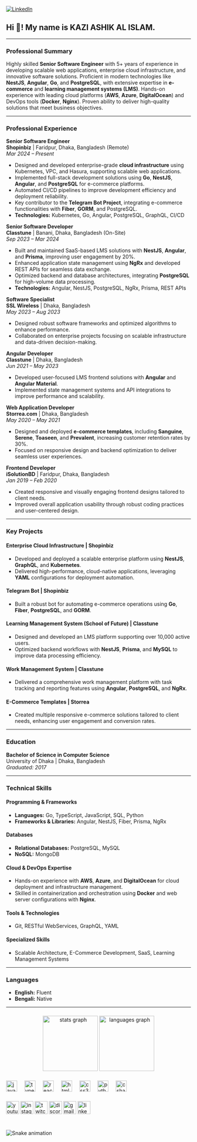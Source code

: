 [![LinkedIn](https://img.shields.io/badge/LinkedIn-0077B5?style=for-the-badge&logo=linkedin&logoColor=white)](https://www.linkedin.com/in/kazi-ashik)
              
<h2 align="left">Hi 👋! My name is KAZI ASHIK AL ISLAM.</h2>

---

### **Professional Summary**  
Highly skilled **Senior Software Engineer** with 5+ years of experience in developing scalable web applications, enterprise cloud infrastructure, and innovative software solutions. Proficient in modern technologies like **NestJS**, **Angular**, **Go**, and **PostgreSQL**, with extensive expertise in **e-commerce** and **learning management systems (LMS)**. Hands-on experience with leading cloud platforms (**AWS**, **Azure**, **DigitalOcean**) and DevOps tools (**Docker**, **Nginx**). Proven ability to deliver high-quality solutions that meet business objectives.  

---

### **Professional Experience**  

**Senior Software Engineer**  
**Shopinbiz** | Faridpur, Dhaka, Bangladesh (Remote)  
*Mar 2024 – Present*  
- Designed and developed enterprise-grade **cloud infrastructure** using Kubernetes, VPC, and Hasura, supporting scalable web applications.  
- Implemented full-stack development solutions using **Go**, **NestJS**, **Angular**, and **PostgreSQL** for e-commerce platforms.  
- Automated CI/CD pipelines to improve development efficiency and deployment reliability.  
- Key contributor to the **Telegram Bot Project**, integrating e-commerce functionalities with **Fiber**, **GORM**, and PostgreSQL.  
- **Technologies:** Kubernetes, Go, Angular, PostgreSQL, GraphQL, CI/CD  

**Senior Software Developer**  
**Classtune** | Banani, Dhaka, Bangladesh (On-Site)  
*Sep 2023 – Mar 2024*  
- Built and maintained SaaS-based LMS solutions with **NestJS**, **Angular**, and **Prisma**, improving user engagement by 20%.  
- Enhanced application state management using **NgRx** and developed REST APIs for seamless data exchange.  
- Optimized backend and database architectures, integrating **PostgreSQL** for high-volume data processing.  
- **Technologies:** Angular, NestJS, PostgreSQL, NgRx, Prisma, REST APIs  

**Software Specialist**  
**SSL Wireless** | Dhaka, Bangladesh  
*May 2023 – Aug 2023*  
- Designed robust software frameworks and optimized algorithms to enhance performance.  
- Collaborated on enterprise projects focusing on scalable infrastructure and data-driven decision-making.  

**Angular Developer**  
**Classtune** | Dhaka, Bangladesh  
*Jun 2021 – May 2023*  
- Developed user-focused LMS frontend solutions with **Angular** and **Angular Material**.  
- Implemented state management systems and API integrations to improve performance and scalability.  

**Web Application Developer**  
**Storrea.com** | Dhaka, Bangladesh  
*May 2020 – May 2021*  
- Designed and deployed **e-commerce templates**, including **Sanguine**, **Serene**, **Toaseen**, and **Prevalent**, increasing customer retention rates by 30%.  
- Focused on responsive design and backend optimization to deliver seamless user experiences.  

**Frontend Developer**  
**iSolutionBD** | Faridpur, Dhaka, Bangladesh  
*Jan 2019 – Feb 2020*  
- Created responsive and visually engaging frontend designs tailored to client needs.  
- Improved overall application usability through robust coding practices and user-centered design.  

---

### **Key Projects**  

#### **Enterprise Cloud Infrastructure** | Shopinbiz  
- Developed and deployed a scalable enterprise platform using **NestJS**, **GraphQL**, and **Kubernetes**.  
- Delivered high-performance, cloud-native applications, leveraging **YAML** configurations for deployment automation.  

#### **Telegram Bot** | Shopinbiz  
- Built a robust bot for automating e-commerce operations using **Go**, **Fiber**, **PostgreSQL**, and **GORM**.  

#### **Learning Management System (School of Future)** | Classtune  
- Designed and developed an LMS platform supporting over 10,000 active users.  
- Optimized backend workflows with **NestJS**, **Prisma**, and **MySQL** to improve data processing efficiency.  

#### **Work Management System** | Classtune  
- Delivered a comprehensive work management platform with task tracking and reporting features using **Angular**, **PostgreSQL**, and **NgRx**.  

#### **E-Commerce Templates** | Storrea  
- Created multiple responsive e-commerce solutions tailored to client needs, enhancing user engagement and conversion rates.  

---

### **Education**  
**Bachelor of Science in Computer Science**  
University of Dhaka | Dhaka, Bangladesh  
*Graduated: 2017*  

---

### **Technical Skills**  

#### **Programming & Frameworks**  
- **Languages:** Go, TypeScript, JavaScript, SQL, Python  
- **Frameworks & Libraries:** Angular, NestJS, Fiber, Prisma, NgRx  

#### **Databases**  
- **Relational Databases:** PostgreSQL, MySQL  
- **NoSQL:** MongoDB  

#### **Cloud & DevOps Expertise**  
- Hands-on experience with **AWS**, **Azure**, and **DigitalOcean** for cloud deployment and infrastructure management.  
- Skilled in containerization and orchestration using **Docker** and web server configurations with **Nginx**.  

#### **Tools & Technologies**  
- Git, RESTful WebServices, GraphQL, YAML  

#### **Specialized Skills**  
- Scalable Architecture, E-Commerce Development, SaaS, Learning Management Systems  

---

### **Languages**  
- **English:** Fluent  
- **Bengali:** Native  

---



###

<div align="center">
  <img src="https://github-readme-stats.vercel.app/api?username=maurodesouza&hide_title=false&hide_rank=false&show_icons=true&include_all_commits=true&count_private=true&disable_animations=false&theme=dracula&locale=en&hide_border=false" height="150" alt="stats graph"  />
  <img src="https://github-readme-stats.vercel.app/api/top-langs?username=maurodesouza&locale=en&hide_title=false&layout=compact&card_width=320&langs_count=5&theme=dracula&hide_border=false" height="150" alt="languages graph"  />
</div>

###

###

<div align="left">
  <img src="https://cdn.jsdelivr.net/gh/devicons/devicon/icons/javascript/javascript-original.svg" height="30" alt="javascript logo"  />
  <img width="12" />
  <img src="https://cdn.jsdelivr.net/gh/devicons/devicon/icons/typescript/typescript-original.svg" height="30" alt="typescript logo"  />
  <img width="12" />
  <img src="https://cdn.jsdelivr.net/gh/devicons/devicon/icons/react/react-original.svg" height="30" alt="react logo"  />
  <img width="12" />
  <img src="https://cdn.jsdelivr.net/gh/devicons/devicon/icons/html5/html5-original.svg" height="30" alt="html5 logo"  />
  <img width="12" />
  <img src="https://cdn.jsdelivr.net/gh/devicons/devicon/icons/css3/css3-original.svg" height="30" alt="css3 logo"  />
  <img width="12" />
  <img src="https://cdn.jsdelivr.net/gh/devicons/devicon/icons/python/python-original.svg" height="30" alt="python logo"  />
  <img width="12" />
  <img src="https://cdn.jsdelivr.net/gh/devicons/devicon/icons/csharp/csharp-original.svg" height="30" alt="csharp logo"  />
</div>

###

<div align="left">
  <img src="https://img.shields.io/static/v1?message=Youtube&logo=youtube&label=&color=FF0000&logoColor=white&labelColor=&style=for-the-badge" height="35" alt="youtube logo"  />
  <img src="https://img.shields.io/static/v1?message=Instagram&logo=instagram&label=&color=E4405F&logoColor=white&labelColor=&style=for-the-badge" height="35" alt="instagram logo"  />
  <img src="https://img.shields.io/static/v1?message=Twitch&logo=twitch&label=&color=9146FF&logoColor=white&labelColor=&style=for-the-badge" height="35" alt="twitch logo"  />
  <img src="https://img.shields.io/static/v1?message=Discord&logo=discord&label=&color=7289DA&logoColor=white&labelColor=&style=for-the-badge" height="35" alt="discord logo"  />
  <img src="https://img.shields.io/static/v1?message=Gmail&logo=gmail&label=&color=D14836&logoColor=white&labelColor=&style=for-the-badge" height="35" alt="gmail logo"  />
  <img src="https://img.shields.io/static/v1?message=LinkedIn&logo=linkedin&label=&color=0077B5&logoColor=white&labelColor=&style=for-the-badge" height="35" alt="linkedin logo"  />
</div>

###

<br clear="both">

<img src="https://raw.githubusercontent.com/maurodesouza/maurodesouza/output/snake.svg" alt="Snake animation" />

###
